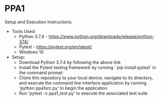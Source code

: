 # PPA1

Setup and Execution Instructions:
- Tools Used:
    -  Python 3.7.4 - https://www.python.org/downloads/release/python-374/
    -  Pytest - https://pytest.org/en/latest/
    -  Windows 10
- Setup:
    -  Download Python 3.7.4 by following the above link
    -  Install the Pytest testing framework by running ' pip install pytest' in the command prompt
    -  Clone this repository to your local device, navigate to its directory, and execute the command line interface application by
       running 'python ppa1src.py' to begin the application
    -  Run 'pytest -v ppa1_test.py' to execute the associated test suite
